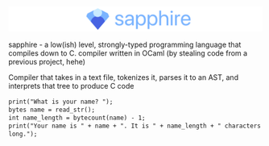 ![Banner with the Sapphire programming language logo](banner.png)

sapphire - a low(ish) level, strongly-typed programming language that compiles down to C. compiler written in OCaml (by stealing code from a previous project, hehe)

Compiler that takes in a text file, tokenizes it, parses it to an AST, and interprets that tree to produce C code

```
print("What is your name? ");
bytes name = read_str();
int name_length = bytecount(name) - 1;
print("Your name is " + name + ". It is " + name_length + " characters long.");
```
